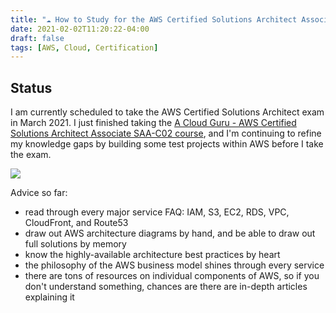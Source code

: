 ```yaml
---
title: "☁️ How to Study for the AWS Certified Solutions Architect Associate Exam"
date: 2021-02-02T11:20:22-04:00
draft: false
tags: [AWS, Cloud, Certification]
---
```


## Status

I am currently scheduled to take the AWS Certified Solutions Architect exam in March 2021. I just finished taking the [A Cloud Guru - AWS Certified Solutions Architect Associate SAA-C02 course](https://acloud.guru/overview/aws-certified-solutions-architect-associate), and I'm continuing to refine my knowledge gaps by building some test projects within AWS before I take the exam. 

![](/page/images/acg_aws_csaa_progress.png#align-center)

Advice so far: 
* read through every major service FAQ: IAM, S3, EC2, RDS, VPC, CloudFront, and Route53
* draw out AWS architecture diagrams by hand, and be able to draw out full solutions by memory
* know the highly-available architecture best practices by heart
* the philosophy of the AWS business model shines through every service
* there are tons of resources on individual components of AWS, so if you don't understand something, chances are there are in-depth articles explaining it